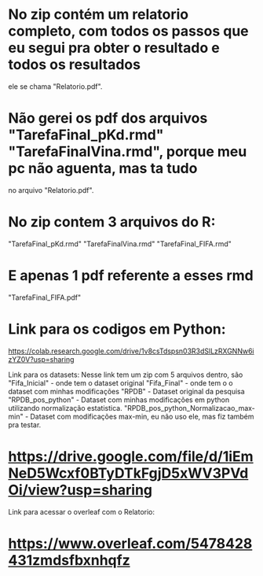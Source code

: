 # No zip contém um relatorio completo, com todos os passos que eu segui pra obter o resultado e todos os resultados
ele se chama "Relatorio.pdf".

# Não gerei os pdf dos arquivos "TarefaFinal_pKd.rmd" "TarefaFinalVina.rmd", porque meu pc não aguenta, mas ta tudo
no arquivo "Relatorio.pdf".

# No zip contem 3 arquivos do R:
"TarefaFinal_pKd.rmd"
"TarefaFinalVina.rmd"
"TarefaFinal_FIFA.rmd"

# E apenas 1 pdf referente a esses rmd
"TarefaFinal_FIFA.pdf"


# Link para os codigos em Python:

https://colab.research.google.com/drive/1v8csTdspsn03R3dSlLzRXGNNw6izYZ0V?usp=sharing

Link para os datasets:
Nesse link tem um zip com 5 arquivos dentro, são 
"Fifa_Inicial" 				- onde tem o dataset original
"Fifa_Final" 				- onde tem o o dataset com minhas modificações
"RPDB"					- Dataset original da pesquisa
"RPDB_pos_python" 			- Dataset com minhas modificações em python utilizando normalização estatistica.
"RPDB_pos_python_Normalizacao_max-min"	- Dataset com modificações max-min, eu não uso ele, mas fiz também pra testar.

# https://drive.google.com/file/d/1iEmNeD5Wcxf0BTyDTkFgjD5xWV3PVdOi/view?usp=sharing

Link para acessar o overleaf com o Relatorio:

# https://www.overleaf.com/5478428431zmdsfbxnhqfz